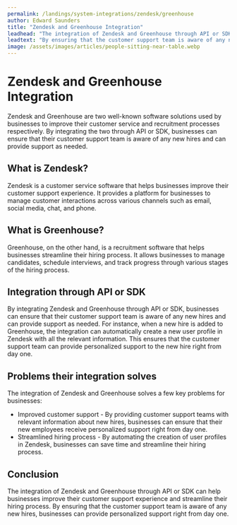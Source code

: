 ```yaml
---
permalink: /landings/system-integrations/zendesk/greenhouse
author: Edward Saunders
title: "Zendesk and Greenhouse Integration"
leadhead: "The integration of Zendesk and Greenhouse through API or SDK can help businesses improve their customer support experience and streamline their hiring process"
leadtext: "By ensuring that the customer support team is aware of any new hires, businesses can provide personalized support right from day one."
image: /assets/images/articles/people-sitting-near-table.webp
---
```

<div class="arttext">	<h1>Zendesk and Greenhouse Integration</h1>
	<p>Zendesk and Greenhouse are two well-known software solutions used by businesses to improve their customer service and recruitment processes respectively. By integrating the two through API or SDK, businesses can ensure that their customer support team is aware of any new hires and can provide support as needed.</p>
	<h2>What is Zendesk?</h2>
	<p>Zendesk is a customer service software that helps businesses improve their customer support experience. It provides a platform for businesses to manage customer interactions across various channels such as email, social media, chat, and phone.</p>
	<h2>What is Greenhouse?</h2>
	<p>Greenhouse, on the other hand, is a recruitment software that helps businesses streamline their hiring process. It allows businesses to manage candidates, schedule interviews, and track progress through various stages of the hiring process.</p>
	<h2>Integration through API or SDK</h2>
	<p>By integrating Zendesk and Greenhouse through API or SDK, businesses can ensure that their customer support team is aware of any new hires and can provide support as needed. For instance, when a new hire is added to Greenhouse, the integration can automatically create a new user profile in Zendesk with all the relevant information. This ensures that the customer support team can provide personalized support to the new hire right from day one.</p>
	<h2>Problems their integration solves</h2>
	<p>The integration of Zendesk and Greenhouse solves a few key problems for businesses:</p>
	<ul>
		<li>Improved customer support - By providing customer support teams with relevant information about new hires, businesses can ensure that their new employees receive personalized support right from day one.</li>
		<li>Streamlined hiring process - By automating the creation of user profiles in Zendesk, businesses can save time and streamline their hiring process.</li>
	</ul>
	<h2>Conclusion</h2>
	<p>The integration of Zendesk and Greenhouse through API or SDK can help businesses improve their customer support experience and streamline their hiring process. By ensuring that the customer support team is aware of any new hires, businesses can provide personalized support right from day one.</p>
</div>